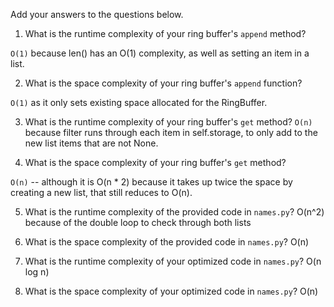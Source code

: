 Add your answers to the questions below.

1. What is the runtime complexity of your ring buffer's `append` method?

`O(1)` because len() has an O(1) complexity, as well as setting an item in a list.

2. What is the space complexity of your ring buffer's `append` function?

`O(1)` as it only sets existing space allocated for the RingBuffer.

3. What is the runtime complexity of your ring buffer's `get` method?
`O(n)` because filter runs through each item in self.storage, to only add to the new list items that are not None.

4. What is the space complexity of your ring buffer's `get` method?

`O(n)` -- although it is O(n * 2) because it takes up twice the space by creating a new list, that still reduces to O(n).



5. What is the runtime complexity of the provided code in `names.py`?
O(n^2) because of the double loop to check through both lists

6. What is the space complexity of the provided code in `names.py`?
O(n)

7. What is the runtime complexity of your optimized code in `names.py`?
O(n log n)

8. What is the space complexity of your optimized code in `names.py`?
O(n)
